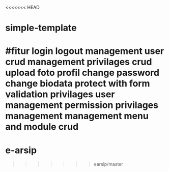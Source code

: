 <<<<<<< HEAD
# simple-template
#fitur
login
logout
management user crud
management privilages crud
upload foto profil
change password
change biodata
protect with form validation
privilages user management
permission privilages management
management menu and module crud
=======
# e-arsip
>>>>>>> earsip/master
